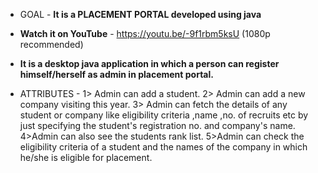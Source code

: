 * GOAL - <b>It is a PLACEMENT PORTAL developed using java</b>
* <b>Watch it on YouTube</b> - https://youtu.be/-9f1rbm5ksU    (1080p recommended)
* <b>It is a desktop java application in which a person can register himself/herself as admin in placement portal.</b>

* ATTRIBUTES - 
1> Admin can  add a student.
2> Admin can add a new company visiting this year.
3> Admin can fetch the details of any student or company like eligibility criteria ,name ,no. of recruits etc by just specifying the student's registration no. and company's name.
4>Admin can also see the students rank list.
5>Admin can check the eligibility criteria of a student and the names of the company in which he/she is eligible for placement.

